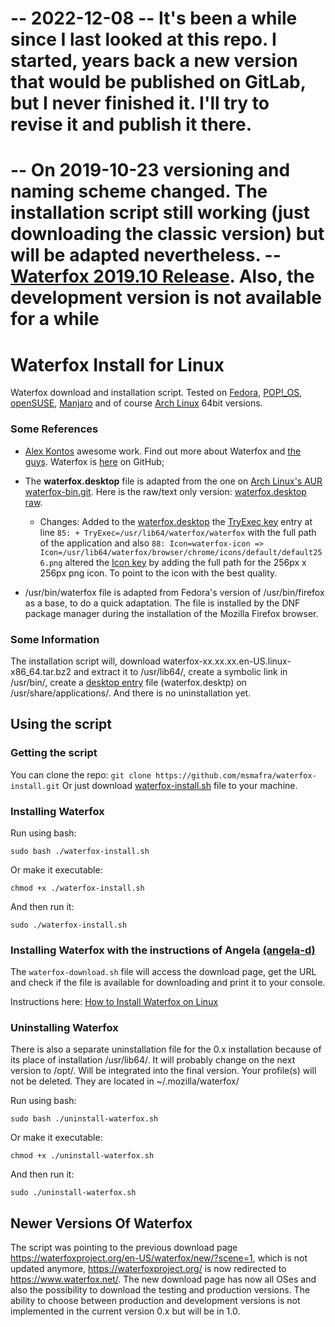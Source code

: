 # -- 2022-12-08 -- It's been a while since I last looked at this repo. I started, years back a new version that would be published on GitLab, but I never finished it. I'll try to revise it and publish it there. #
# -- On 2019-10-23 versioning and naming scheme changed. The installation script still working (just downloading the classic version) but will be adapted nevertheless. -- [Waterfox 2019.10 Release](https://www.waterfox.net/blog/waterfox-2019.10-release-download/). Also, the development version is not available for a while


# Waterfox Install for Linux

Waterfox download and installation script.
Tested on [Fedora](https://getfedora.org/), [POP!_OS](https://system76.com/pop), [openSUSE](https://www.opensuse.org/), [Manjaro](https://manjaro.org) and of course [Arch Linux](https://www.archlinux.org/) 64bit versions.

### Some References
- [Alex Kontos](https://github.com/MrAlex94) awesome work. Find out more about Waterfox and [the guys](https://www.waterfox.net/about/). Waterfox is [here](https://github.com/MrAlex94/Waterfox) on GitHub;

- The **waterfox.desktop** file is adapted from the one on [Arch Linux's AUR waterfox-bin.git](https://aur.archlinux.org/cgit/aur.git/tree/waterfox.desktop?h=waterfox-bin). Here is the raw/text only version: [waterfox.desktop raw](https://aur.archlinux.org/cgit/aur.git/plain/waterfox.desktop?h=waterfox-bin).
  - Changes:
  Added to the [waterfox.desktop](https://github.com/msmafra/waterfox-install/blob/master/waterfox.desktop) the [TryExec key](https://specifications.freedesktop.org/desktop-entry-spec/latest/ar01s06.html) entry at line `85: + TryExec=/usr/lib64/waterfox/waterfox`  with the full path of the application and also `88: Icon=waterfox-icon => Icon=/usr/lib64/waterfox/browser/chrome/icons/default/default256.png` altered the [Icon key](https://specifications.freedesktop.org/desktop-entry-spec/latest/ar01s06.html) by adding the full path for the 256px x 256px png icon. To point to the icon with the best quality.

- /usr/bin/waterfox file is adapted from Fedora's version of /usr/bin/firefox as a base, to do a quick adaptation. The file is installed by the DNF package manager during the installation of the Mozilla Firefox browser.

### Some Information
The installation script will, download waterfox-xx.xx.xx.en-US.linux-x86_64.tar.bz2 and extract it to /usr/lib64/, create a symbolic link in /usr/bin/, create a [desktop entry](https://specifications.freedesktop.org/desktop-entry-spec/latest/index.html) file (waterfox.desktp) on /usr/share/applications/. And there is no uninstallation yet.

## Using the script
### Getting the script
You can clone the repo:
`git clone https://github.com/msmafra/waterfox-install.git`
Or just download [waterfox-install.sh](https://raw.githubusercontent.com/msmafra/waterfox-install/master/waterfox-install.sh) file to your machine.

### Installing Waterfox


Run using bash:

    sudo bash ./waterfox-install.sh

Or make it executable:

    chmod +x ./waterfox-install.sh

And then run it:

    sudo ./waterfox-install.sh

### Installing Waterfox with the instructions of Angela  [(angela-d)](https://gist.github.com/angela-d/)

The `waterfox-download.sh` file will access the download page, get the URL and check if the file is available for downloading and print it to your console.

Instructions here: [How to Install Waterfox on Linux](https://gist.github.com/angela-d/5f6760f5512e8b8029aeda3cbb1d26dd)


### Uninstalling Waterfox

There is also a separate uninstallation file for the 0.x installation because of its place of installation /usr/lib64/. It will probably change on the next version to /opt/. Will be integrated into the final version.
Your profile(s) will not be deleted. They are located in ~/.mozilla/waterfox/

Run using bash:

    sudo bash ./uninstall-waterfox.sh

Or make it executable:

    chmod +x ./uninstall-waterfox.sh

And then run it:

    sudo ./uninstall-waterfox.sh

## Newer Versions Of Waterfox

The script was pointing to the previous download page https://waterfoxproject.org/en-US/waterfox/new/?scene=1, which is not updated anymore, https://waterfoxproject.org/ is now redirected to https://www.waterfox.net/. The new download page has now all OSes and also the possibility to download the testing and production versions. The ability to choose between production and development versions is not implemented in the current version 0.x but will be in 1.0.
